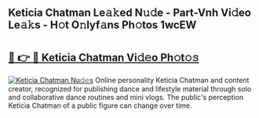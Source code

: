 ## Keticia Chatman Le𝚊𝚔ed N𝚞𝚍e - Part-Vnh Vi𝚍eo Le𝚊𝚔s - H𝚘t O𝚗lyf𝚊ns Ph𝚘tos 1wcEW

# <h2><a href="http://hf644t.feru.top/?c=Keticia+Chatman">🔗 👉 🔴 Keticia Chatman Vi𝚍𝚎o Ph𝚘t𝚘𝚜</a></h2>

[![Keticia Chatman Nu𝚍𝚎s](https://i.imgur.com/0TWrTi3.gif)](http://hf644t.feru.top/?c=Keticia+Chatman)
Online personality Keticia Chatman and content creator, recognized for publishing dance and lifestyle material through solo and collaborative dance routines and mini vlogs. The public's perception Keticia Chatman of a public figure can change over time. 
